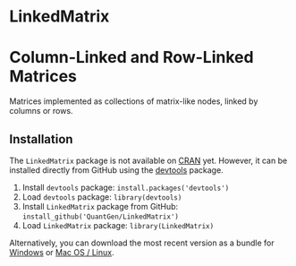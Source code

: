 LinkedMatrix
============

# Column-Linked and Row-Linked Matrices

Matrices implemented as collections of matrix-like nodes, linked by columns or rows.

## Installation

The `LinkedMatrix` package is not available on [CRAN](http://cran.r-project.org/) yet. However, it can be installed directly from GitHub using the [devtools](https://github.com/hadley/devtools) package.

1. Install `devtools` package: `install.packages('devtools')`
2. Load `devtools` package: `library(devtools)`
3. Install `LinkedMatrix` package from GitHub: `install_github('QuantGen/LinkedMatrix')`
4. Load `LinkedMatrix` package: `library(LinkedMatrix)`

Alternatively, you can download the most recent version as a bundle for [Windows](https://github.com/QuantGen/LinkedMatrix/archive/master.zip) or [Mac OS / Linux](https://github.com/QuantGen/LinkedMatrix/archive/master.tar.gz).
